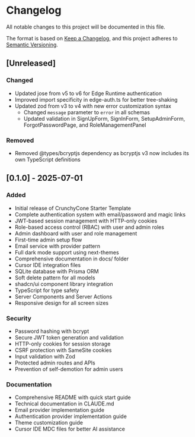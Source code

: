 # Changelog

All notable changes to this project will be documented in this file.

The format is based on [Keep a Changelog](https://keepachangelog.com/en/1.1.0/),
and this project adheres to [Semantic Versioning](https://semver.org/spec/v2.0.0.html).

## [Unreleased]

### Changed
- Updated jose from v5 to v6 for Edge Runtime authentication
- Improved import specificity in edge-auth.ts for better tree-shaking
- Updated zod from v3 to v4 with new error customization syntax
  - Changed `message` parameter to `error` in all schemas
  - Updated validation in SignUpForm, SignInForm, SetupAdminForm, ForgotPasswordPage, and RoleManagementPanel

### Removed
- Removed @types/bcryptjs dependency as bcryptjs v3 now includes its own TypeScript definitions

## [0.1.0] - 2025-07-01

### Added
- Initial release of CrunchyCone Starter Template
- Complete authentication system with email/password and magic links
- JWT-based session management with HTTP-only cookies
- Role-based access control (RBAC) with user and admin roles
- Admin dashboard with user and role management
- First-time admin setup flow
- Email service with provider pattern
- Full dark mode support using next-themes
- Comprehensive documentation in docs/ folder
- Cursor IDE integration files
- SQLite database with Prisma ORM
- Soft delete pattern for all models
- shadcn/ui component library integration
- TypeScript for type safety
- Server Components and Server Actions
- Responsive design for all screen sizes

### Security
- Password hashing with bcrypt
- Secure JWT token generation and validation
- HTTP-only cookies for session storage
- CSRF protection with SameSite cookies
- Input validation with Zod
- Protected admin routes and APIs
- Prevention of self-demotion for admin users

### Documentation
- Comprehensive README with quick start guide
- Technical documentation in CLAUDE.md
- Email provider implementation guide
- Authentication provider implementation guide
- Theme customization guide
- Cursor IDE MDC files for better AI assistance